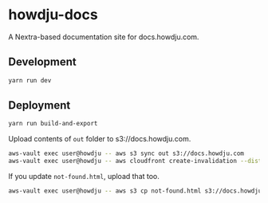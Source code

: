 # howdju-docs

A Nextra-based documentation site for docs.howdju.com.

## Development

```sh
yarn run dev
```

## Deployment

```sh
yarn run build-and-export
```

Upload contents of `out` folder to s3://docs.howdju.com.

```sh
aws-vault exec user@howdju -- aws s3 sync out s3://docs.howdju.com
aws-vault exec user@howdju -- aws cloudfront create-invalidation --distribution-id ECBMF327IDKRF --paths '/*'
```

If you update `not-found.html`, upload that too.

```sh
aws-vault exec user@howdju -- aws s3 cp not-found.html s3://docs.howdju.com
```

